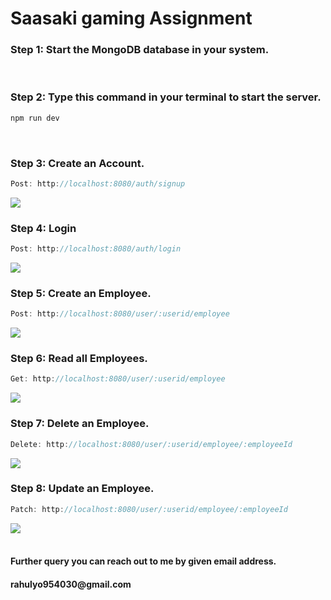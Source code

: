 # Saasaki gaming Assignment

<h3>Step 1: Start the MongoDB database in your system.</h3>
<br/>
<h3>Step 2: Type this command in your terminal to start the server.</h3>

```Javascript
npm run dev
```
<br/>

<h3>Step 3: Create an Account.</h3>

```Javascript
Post: http://localhost:8080/auth/signup
```
<img src="https://i.ibb.co/8Nh5cpN/Signup.png">
<br/>

<h3>Step 4: Login</h3>

```Javascript
Post: http://localhost:8080/auth/login
```
<img src="https://i.ibb.co/LhMPPnZ/login.png">
<br/>

<h3>Step 5: Create an Employee.</h3>

```Javascript
Post: http://localhost:8080/user/:userid/employee
```
<img src="https://i.ibb.co/K5h8FC8/post-req.png">
<br/>

<h3>Step 6: Read all Employees.</h3>

```Javascript
Get: http://localhost:8080/user/:userid/employee
```
<img src="https://i.ibb.co/Lv8X6BQ/get-req.png">
<br/>

<h3>Step 7: Delete an Employee.</h3>

```Javascript
Delete: http://localhost:8080/user/:userid/employee/:employeeId
```
<img src="https://i.ibb.co/9t9hyyv/delete-req.png">
<br/>

<h3>Step 8: Update an Employee.</h3>

```Javascript
Patch: http://localhost:8080/user/:userid/employee/:employeeId
```
<img src="https://i.ibb.co/cbGZdkD/update-req.png">
<br/>
<br/>

<h4>Further query you can reach out to me by given email address.</h4>
<h4>rahulyo954030@gmail.com</h4>


 
